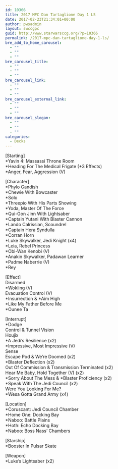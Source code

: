 ```yaml
---
id: 10366
title: 2017 MPC Dan Tartaglione Day 1 LS
date: 2017-02-23T21:34:01+00:00
author: pwsadmin
layout: swccgpc
guid: http://www.starwarsccg.org/?p=10366
permalink: /2017-mpc-dan-tartaglione-day-1-ls/
bre_add_to_home_carousel:
  - ""
  - ""
  - ""
bre_carousel_title:
  - ""
  - ""
  - ""
bre_carousel_link:
  - ""
  - ""
  - ""
bre_carousel_external_link:
  - ""
  - ""
  - ""
bre_carousel_slogan:
  - ""
  - ""
  - ""
categories:
  - Decks
---
```

[Starting]  
*Yavin 4: Massassi Throne Room  
*Heading For The Medical Frigate (+3 Effects)  
*Anger, Fear, Aggression (V)

[Character]  
*Phylo Gandish  
*Chewie With Bowcaster  
*Solo  
*Threepio With His Parts Showing  
*Yoda, Master Of The Force  
*Qui-Gon Jinn With Lightsaber  
*Captain Yutani With Blaster Cannon  
*Lando Calrissian, Scoundrel  
*Captain Hera Syndulla  
*Corran Horn  
*Luke Skywalker, Jedi Knight (x4)  
*Leia, Rebel Princess  
*Obi-Wan Kenobi (V)  
*Anakin Skywalker, Padawan Learner  
*Padme Naberrie (V)  
*Rey

[Effect]  
Disarmed  
*Wokling (V)  
Evacuation Control (V)  
\*Insurrection & \*Aim High  
*Like My Father Before Me  
*Ounee Ta

[Interrupt]  
*Dodge  
Control & Tunnel Vision  
Houjix  
*A Jedi&#8217;s Resilience (x2)  
*Impressive, Most Impressive (V)  
Sense  
Escape Pod & We&#8217;re Doomed (x2)  
*Blaster Deflection (x2)  
Out Of Commission & Transmission Terminated (x2)  
Hear Me Baby, Hold Together (V) (x2)  
\*Sorry About The Mess & \*Blaster Proficiency (x2)  
*Speak With The Jedi Council (x2)  
Were You Looking For Me?  
*Wesa Gotta Grand Army (x4)

[Location]  
*Coruscant: Jedi Council Chamber  
*Home One: Docking Bay  
*Naboo: Battle Plains  
*Hoth: Echo Docking Bay  
*Naboo: Boss Nass&#8217; Chambers

[Starship]  
*Booster In Pulsar Skate

[Weapon]  
*Luke&#8217;s Lightsaber (x2)